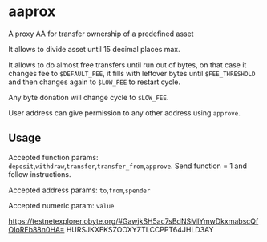 # aaprox
A proxy AA for transfer ownership of a predefined asset

It allows to divide asset until 15 decimal places max.
    
It allows to do almost free transfers until run out of bytes, on that case it changes fee to `$DEFAULT_FEE`, it fills with leftover bytes until `$FEE_THRESHOLD` and then changes again to `$LOW_FEE` to restart cycle.

Any byte donation will change cycle to `$LOW_FEE`.

User address can give permission to any other address using `approve`.

## Usage
Accepted function params: `deposit`,`withdraw`,`transfer`,`transfer_from`,`approve`. Send function = 1 and follow instructions.

Accepted address params: `to`,`from`,`spender`

Accepted numeric param: `value`

https://testnetexplorer.obyte.org/#GawjkSH5ac7sBdNSMIYmwDkxmabscQfOIoRFb88n0HA=
HURSJKXFKSZOOXYZTLCCPPT64JHLD3AY
